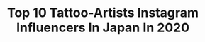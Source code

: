 ---
title: Top 10 Tattoo-Artists Instagram Influencers In Japan In 2020
description: >-
  Find top tattoo-artists Instagram influencers in Japan in 2020. Most popular hashtags: #japanesetattoo #tattoo #art #tattooartist.
platform: Instagram
profiles:
  - username: "chapi_pi_pi"
    fullname: >-
      CHAPI
    location: "Japan"
    followers: 23290
    engagement: 939
    commentsToLikes: 0.003717
    id: ck134wxj8ylcr0i19in88dm5b
    verified: false
    hashtags: ""
  - username: "horitatsu_tattoo"
    fullname: >-
      彫たつ 刺青師
    location: "Japan"
    followers: 5470
    engagement: 605
    commentsToLikes: 0.003086
    id: ck5hn0n9smzgx0i11se8y59nt
    verified: false
    hashtags: "#59impala, #59impalaconvertible, #tattoo, #fullsleeve"
  - username: "horiren1st"
    fullname: >-
      初代 彫蓮
    location: "Japan"
    followers: 10257
    engagement: 728
    commentsToLikes: 0.011556
    id: ck0w6phqq9oty0i19pxyfjcau
    verified: false
    hashtags: "#bamboo, #irezumiart, #kentarofujisaki, #japan"
  - username: "horibenny"
    fullname: >-
      彫紅 Hori Benny
    location: "Japan"
    followers: 109610
    engagement: 664
    commentsToLikes: 0.011152
    id: ck134wx41yla90i19ol82zkrg
    verified: false
    hashtags: "#japanesegirl, #pinktattoo, #darlinginthefranxx, #cheyennetattooequipment"
  - username: "keanu_illu"
    fullname: >-
      Mitchell Keanu | Blackbear Ink
    location: "Japan"
    followers: 17388
    engagement: 322
    commentsToLikes: 0.020978
    id: ck5hoqu0sq25j0i11hymsppkl
    verified: false
    hashtags: "#foodog, #gapfiller, #lineworktattoo, #irezumicollective"
  - username: "warriorism"
    fullname: >-
      画王-yutaro
    location: "Japan"
    followers: 65714
    engagement: 221
    commentsToLikes: 0.028645
    id: ck0w4wysz0thb0i19i7vedytb
    verified: false
    hashtags: "#picosuretattooremoval, #harmony, #christmas, #snake"
  - username: "loganaguilarart"
    fullname: >-
      Logan Aguilar
    location: "Japan"
    followers: 33554
    engagement: 108
    commentsToLikes: 0.024274
    id: ck5q2x391i7c00i11dhe5e9td
    verified: false
    hashtags: "#timelapse, #worldfamous, #blackandgray, #stencilart"
  - username: "chenjie.newtattoo"
    fullname: >-
      chenjie.newtattoo
    location: "Japan"
    followers: 396697
    engagement: 241
    commentsToLikes: 0.004913
    id: ck5zov3l2refz0i14fwfnkkd2
    verified: true
    hashtags: "#sunflower, #frenchiesofinstagram, #flowertattoo, #inkdrawing"
  - username: "ivanszazi"
    fullname: >-
      Iván Százi
    location: "Japan"
    followers: 10431
    engagement: 1509
    commentsToLikes: 0.021183
    id: ck5pzdfjb0fet0i11p67llf1l
    verified: false
    hashtags: "#art, #hungary, #book, #bodysuit"
  - username: "twentynguyen"
    fullname: >-
      TWENTY NGUYEN ART  🔴🌸🤟20
    location: "Japan"
    followers: 32820
    engagement: 208
    commentsToLikes: 0.026688
    id: ck5c03ajpsd2c0i11b9lg93ii
    verified: false
    hashtags: "#santaana, #newportbeach, #tattooart, #japaneseart"
---